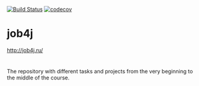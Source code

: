 [![Build Status](https://travis-ci.org/RomanMozhaev/job4j.svg?branch=master)](https://travis-ci.org/RomanMozhaev/job4j)
[![codecov](https://codecov.io/gh/RomanMozhaev/job4j/branch/master/graph/badge.svg)](https://codecov.io/gh/RomanMozhaev/job4j)

# job4j
http://job4j.ru/
# 
The repository with different tasks and projects from the very beginning to the middle of the course.

